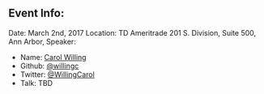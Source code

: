 
## Event Info:

Date: March 2nd, 2017
Location: TD Ameritrade 201 S. Division, Suite 500, Ann Arbor,
Speaker:
  - Name: [Carol Willing](https://willingconsulting.com/author/carol/)
  - Github: [@willingc](https://github.com/willingc)
  - Twitter: [@WillingCarol](https://twitter.com/WillingCarol)
  - Talk: TBD
